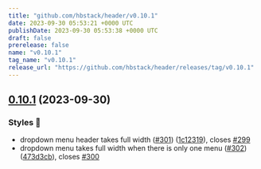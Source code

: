 ```yaml
---
title: "github.com/hbstack/header/v0.10.1"
date: 2023-09-30 05:53:21 +0000 UTC
publishDate: 2023-09-30 05:53:38 +0000 UTC
draft: false
prerelease: false
name: "v0.10.1"
tag_name: "v0.10.1"
release_url: "https://github.com/hbstack/header/releases/tag/v0.10.1"
---
```


## [0.10.1](https://github.com/hbstack/header/compare/v0.10.0...v0.10.1) (2023-09-30)


### Styles 🎨

* dropdown menu header takes full width ([#301](https://github.com/hbstack/header/issues/301)) ([1c12319](https://github.com/hbstack/header/commit/1c123193a1a0ad74a3cb984eedbc7dc35ea89e4d)), closes [#299](https://github.com/hbstack/header/issues/299)
* dropdown menu takes full width when there is only one menu ([#302](https://github.com/hbstack/header/issues/302)) ([473d3cb](https://github.com/hbstack/header/commit/473d3cbfd2106be0a8c6ab5eed421e0ed862acf6)), closes [#300](https://github.com/hbstack/header/issues/300)

